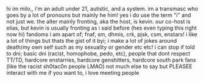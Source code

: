 hi im milo,, 
i'm an adult under 21, autistic, and a system. im a transmasc who goes by a lot of pronouns but mainly he him! yes i do use the term "i" and not just we. 
the alter mainly fronting, aka the host, is kevin. our co-host is elias, but kevin is usually fronting as i said before (hes even typing this right now hi)
fandoms i am apart of; fnaf, sm, dhmis, crk, pjsk, csm, enstars! i like a lot of things but thats the gist of it
byi; i make a lot of jokes around death/my own self such as my sexuality or gender etc etc! i can stop if told to
dni; basic dni (racist, homophobe, pedo, etc), people that dont respect TT/TD, hardcore enstarries, hardcore genshitters, hardcore south park fans (like the racist sh0tac0n people LMAO) 
not much else to say but PLEASEE interact with me if you want to, i love meeting people
